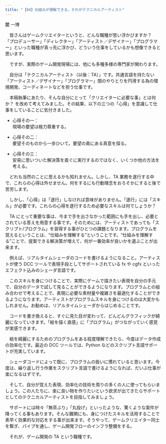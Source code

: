 ```yaml
---
title: "【84】仕組みが理解できる。それがテクニカルアーティスト"
---
```



麓 一博


　皆さんはゲームクリエイターというと、どんな職種が思い浮かびますか？ 「プロデューサー」「ディレクター」「アーティスト／デザイナー」「プログラマー」といった職種が真っ先に浮かび、どういう仕事をしているかも想像できると思います。

　ですが、実際のゲーム開発現場には、他にも多種多様の専門家が関わります。

　自分は「テクニカルアーティスト（以後：TA）」です。共通言語を持たない「アーティスト／デザイナー」「プログラマー」間のやりとりを円滑する為の環境開発、コーディネートなどを担う仕事です。

　本稿執筆にあたり、そんな自分にとって「クリエイターに必要な事」とは何か？ を改めて考えてみました。その結果、以下の三つの「心得」を意識して仕事をしていることに気付きました。

  - 心得その一：  
    現場の要望は極力尊重する。

  - 心得その二：  
    要望そのものから一歩ひいて。要望の奥にある真意を探る。

  - 心得その三：  
    安易に思いついた解決策を直ぐに実行するのではなく、いくつか他の方法を考える。

　どれも当然のことに思えるかも知れません。しかし、TA 業務を遂行する中で、これらの心得は外せません。何をするにも行動理念をおろそかにすると後で苦労します。

　しかし、「心得」は「遂行」しなければ意味がありません。「遂行」には「スキル」が必要です。これらの心得を遂行するため必要なスキルは何でしょうか？

　TA にとって重要な事は、今まで手を出さなかった範囲にも手を出し、必要とされている答えを用意する事です。そのためには、アーティストであっても「スクリプト/プログラム」を習得する事がひとつの課題となります。プログラムを覚えるということは、“仕組みを理解する”ということです。“仕組みを理解する”ことで、提案できる解決策が増えて、何が一番効率が良いかを選ぶことが出来ます。

　例えば、リアルタイムシェーダのコードを書けるようになること。アーティストが使う DCC ツールで表現手段としてサポートされている fx や cgfx といったエフェクト込みのシェーダ言語です。

　このスキルを身につけることで、実際にゲームで描きたい表現を自分の手元で、自分のデータで試して見ることができるようになります。プログラムとの組み合わせで考えることで、表現に必要な素材量や複雑さを最適化することができるようになります。アーティストがプログラムスキルを身につけるのは大変かもしれません。お勧めは、リアルタイムシェーダからはじめることです。

　コードを書き換えると、すぐに見た目が変わって、どんどんグラフィックが綺麗になっていきます。「絵を描く直感」に「プログラム」がつながっていく感覚が実感できます。

　絵を綺麗にするためのプログラムをある程度理解できたら、今度はデータ作成の効率化です。最近の DCC ツールでは、Python などのスクリプト言語サポートが充実しています。

　シェーダコードによって既に、プログラムの扱いに慣れていると思います。今度は、繰り返し行う作業をスクリプト言語で書けるようになれば、だいぶ仕事が楽になるはずです。

　そして、自分が覚えた表現、効率化の技術を周りの多くの人に使ってもらいましょう。この人たちに、楽に良い物を作りたいという欲求が出てきたらサポートとしてのテクニカルアーティストを目指してみましょう。

　サポートには時々「無茶ぶり」「丸投げ」といったような、驚くような案件が降ってくる事もあります。そんな難関にも、身につけたスキルを活用することで素早く効果的な対応をする事が出来ます。そうやって、ゲームクリエイター同士を繋ぎ、パイプを通し、ゲーム開発フローのインフラ整備をする。

　それが、ゲーム開発の TA という職種です。
